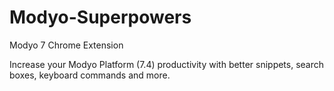 # Modyo-Superpowers
Modyo 7 Chrome Extension


Increase your Modyo Platform (7.4) productivity with better snippets, search boxes, keyboard commands and more.
